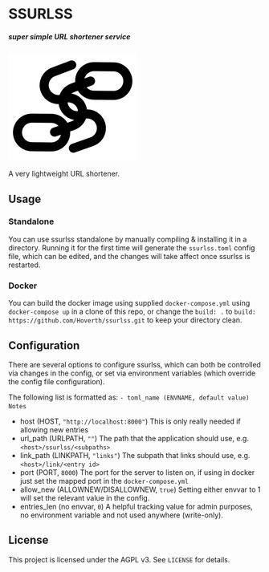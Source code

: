 # SSURLSS

##### super simple URL shortener service

![logo](./assets/favicon.png) 

A very lightweight URL shortener.

## Usage

### Standalone

You can use ssurlss standalone by manually compiling & installing it in a directory. Running it for the first time will generate the `ssurlss.toml` config file, which can be edited, and the changes will take affect once ssurlss is restarted.

### Docker

You can build the docker image using supplied `docker-compose.yml` using `docker-compose up` in a clone of this repo, or change the `build: .` to `build: https://github.com/Hoverth/ssurlss.git` to keep your directory clean.

## Configuration

There are several options to configure ssurlss, which can both be controlled via changes in the config, or set via environment variables (which override the config file configuration).

The following list is formatted as: `- toml_name (ENVNAME, default value) Notes`

- host (HOST, `"http://localhost:8000"`) This is only really needed if allowing new entries
- url_path (URLPATH, `""`) The path that the application should use, e.g. `<host>/ssurlss/<subpaths>`
- link_path (LINKPATH, `"links"`) The subpath that links should use, e.g. `<host>/link/<entry id>`
- port (PORT, `8000`) The port for the server to listen on, if using in docker just set the mapped port in the `docker-compose.yml`
- allow_new (ALLOWNEW/DISALLOWNEW, `true`) Setting either envvar to 1 will set the relevant value in the config.
- entries_len (no envvar, `0`) A helpful tracking value for admin purposes, no environment variable and not used anywhere (write-only).


## License

This project is licensed under the AGPL v3. See `LICENSE` for details.
